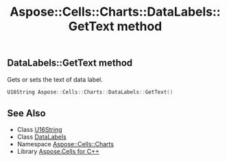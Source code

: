 ﻿---
title: Aspose::Cells::Charts::DataLabels::GetText method
linktitle: GetText
second_title: Aspose.Cells for C++ API Reference
description: 'Aspose::Cells::Charts::DataLabels::GetText method. Gets or sets the text of data label in C++.'
type: docs
weight: 1200
url: /cpp/aspose.cells.charts/datalabels/gettext/
---
## DataLabels::GetText method


Gets or sets the text of data label.

```cpp
U16String Aspose::Cells::Charts::DataLabels::GetText()
```

## See Also

* Class [U16String](../../../aspose.cells/u16string/)
* Class [DataLabels](../)
* Namespace [Aspose::Cells::Charts](../../)
* Library [Aspose.Cells for C++](../../../)
